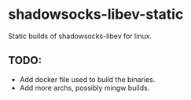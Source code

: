 # shadowsocks-libev-static
Static builds of shadowsocks-libev for linux.

## TODO:
* Add docker file used to build the binaries.
* Add more archs, possibly mingw builds. 
